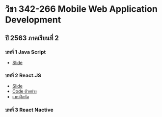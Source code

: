 # วิชา 342-266 Mobile Web Application Development
## ปี 2563 ภาคเรียนที่ 2

### บทที่ 1 Java Script
- [Slide](/slides/ch01_javascript.pdf)
### บทที่ 2 React.JS
- [Slide](/slides/ch02_react.pdf)
- [Code ตัวอย่าง](/react)
- [แบบฝึกหัด](/react/work01.md) 
 
### บทที่ 3 React Nactive
